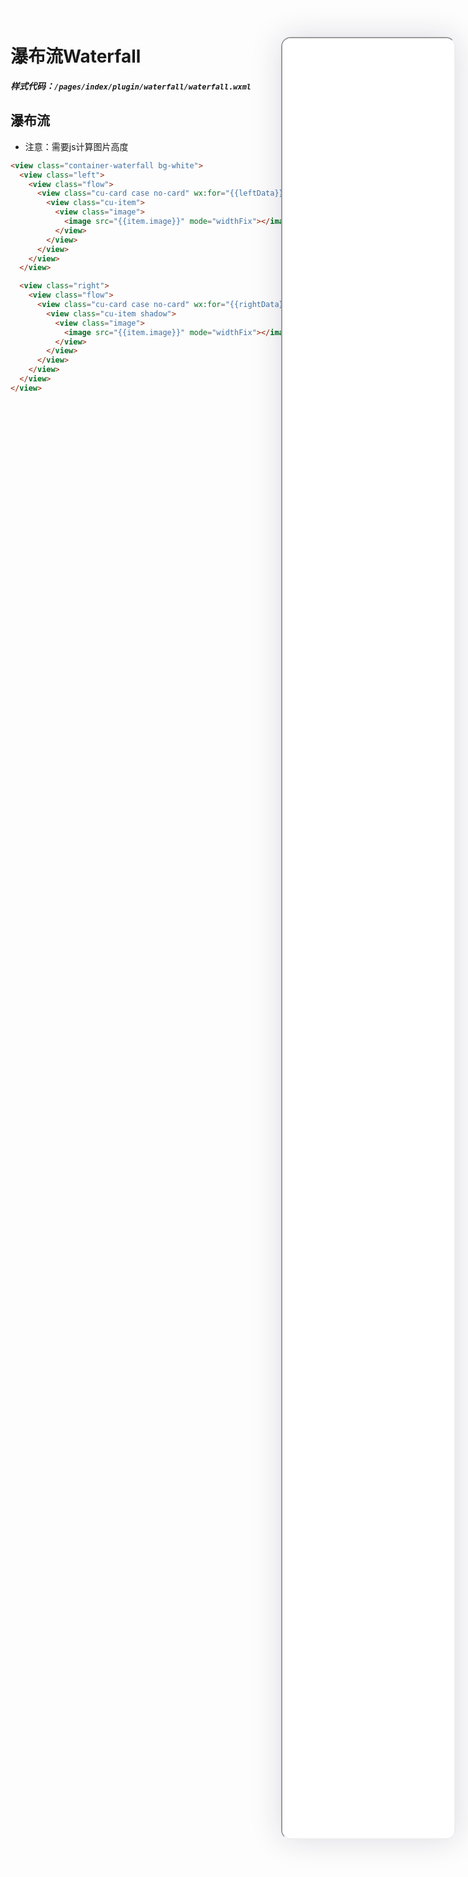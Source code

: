 <!--
 * @Descripttion: 
 * @version: V1.0
 * @Author: Xiaokang Lei
 * @email: lxk201808@163.com
 * @Date: 2022-12-08 17:00:21
 * @LastEditors: Xiaokang Lei
 * @LastEditTime: 2022-12-09 17:05:45
-->

<div class="minipre" style="width:18%; min-width:275px; height:90%; float:right; position:fixed; right:2.5%;top:2%;z-index:99;">
    <iframe src="./h5/index.html#/pages/index/plugin/waterfall/waterfall" width="100%" height="80%" style="border-radius:15px; box-shadow:0 0 50px 0px rgb(30 0 60 / 15%);"></iframe>
</div>

# 瀑布流Waterfall

***样式代码：`/pages/index/plugin/waterfall/waterfall.wxml`***

## 瀑布流

- 注意：需要js计算图片高度

```html
<view class="container-waterfall bg-white">
  <view class="left">
    <view class="flow">
      <view class="cu-card case no-card" wx:for="{{leftData}}" wx:key="item">
        <view class="cu-item">
          <view class="image">
            <image src="{{item.image}}" mode="widthFix"></image>
          </view>
        </view>
      </view>
    </view>
  </view>

  <view class="right">
    <view class="flow">
      <view class="cu-card case no-card" wx:for="{{rightData}}" wx:key="item">
        <view class="cu-item shadow">
          <view class="image">
            <image src="{{item.image}}" mode="widthFix"></image>
          </view>
        </view>
      </view>
    </view>
  </view>
</view>
```

<br>


